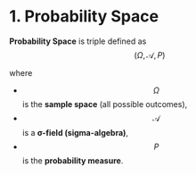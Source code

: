 # 1. Probability Space
**Probability Space** is triple defined as
$$(\Omega, \mathcal{A}, P)$$

where  
- $$\Omega$$ is the **sample space** (all possible outcomes),  
- $$\mathcal{A}$$ is a **σ-field (sigma-algebra)**,  
- $$P$$ is the **probability measure**. 

